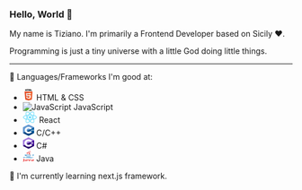 ### Hello, World 👋

My name is Tiziano. I'm primarily a Frontend Developer based on Sicily ❤️. 

Programming is just a tiny universe with a little God doing little things.
<hr>

🔭 Languages/Frameworks I'm good at:
- <img src="./img/html.png" width=20px height=20px>   HTML & CSS
- ![JavaScript](https://img.shields.io/badge/-JavaScript-black?style=flat-square&logo=javascript)    JavaScript 
- <img src="./img/react.png" width=25px height=20px>   React
- <img src="./img/c.png" width=20px height=20px>   C/C++
- <img src="./img/csharp.png" width=20px height=20px>   C# 
- <img src="./img/java.png" width=20px height=20px>   Java

🌱 I'm currently learning next.js framework.

<!--
**Tirzo01/Tirzo01** is a ✨ _special_ ✨ repository because its `README.md` (this file) appears on your GitHub profile.

Here are some ideas to get you started:

- 🔭 I’m currently working on ...
- 🌱 I’m currently learning ...
- 👯 I’m looking to collaborate on ...
- 🤔 I’m looking for help with ...
- 💬 Ask me about ...
- 📫 How to reach me: ...
- 😄 Pronouns: ...
- ⚡ Fun fact: ...
-->
